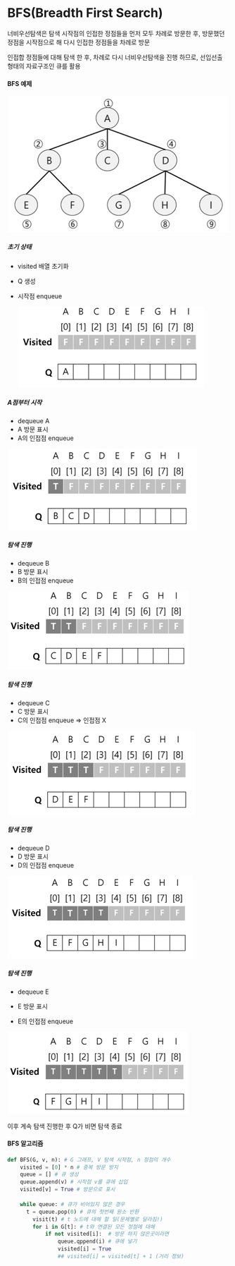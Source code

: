 # BFS(Breadth First Search)

너비우선탐색은 탐색 시작점의 인접한 정점들을 먼저 모두 차례로 방문한 후, 방문했던 정점을 시작점으로 해 다시 인접한 정점들을 차례로 방문

인접합 정점들에 대해 탐색 한 후, 차례로 다시 너비우선탐색을 진행 하므로, 선입선출 형태의 자료구조인 큐를 활용



#### BFS 예제

<img src="05. Queue 2 (BFS).assets/image-20211213202820178.png" alt="image-20211213202820178" style="zoom:50%;" />

##### 초기 상태

* visited 배열 초기화

* Q 생성

* 시작점 enqueue

  <img src="05. Queue 2 (BFS).assets/image-20211213202657512.png" alt="image-20211213202657512" style="zoom:50%;" />

##### A점부터 시작

* dequeue A
* A 방문 표시
* A의 인접점 enqueue

<img src="05. Queue 2 (BFS).assets/image-20211213202753492.png" alt="image-20211213202753492" style="zoom:50%;" />

##### 탐색 진행

* dequeue B
* B 방문 표시
* B의 인접점 enqueue

<img src="05. Queue 2 (BFS).assets/image-20211213202853352.png" alt="image-20211213202853352" style="zoom:50%;" />

##### 탐색 진행

* dequeue C
* C 방문 표시
* C의 인접점 enqueue => 인접점 X

<img src="05. Queue 2 (BFS).assets/image-20211213202916891.png" alt="image-20211213202916891" style="zoom:50%;" />

##### 탐색 진행

* dequeue D
* D 방문 표시
* D의 인접점 enqueue

<img src="05. Queue 2 (BFS).assets/image-20211213202938995.png" alt="image-20211213202938995" style="zoom:50%;" />

##### 탐색 진행

* dequeue E

* E 방문 표시

* E의 인접점 enqueue

  

<img src="05. Queue 2 (BFS).assets/image-20211213203004725.png" alt="image-20211213203004725" style="zoom:50%;" />

이후 계속 탐색 진행한 후 Q가 비면 탐색 종료

#### BFS 알고리즘

```python
def BFS(G, v, n): # G 그래프, V 탐색 시작점, n 정점의 개수
    visited = [0] * n # 중복 방문 방지
    queue = [] # 큐 생성
    queue.append(v) # 시작점 v를 큐에 삽입
    visited[v] = True # 방문으로 표시
    
    while queue: # 큐가 비어있지 않은 경우
      t = queue.pop(0) # 큐의 첫번째 원소 반환
    	visit(t) # t 노드에 대해 할 일(문제별로 달라짐!)
        for i in G[t]: # t와 연결된 모든 정점에 대해
            if not visited[i]:  # 방문 하지 않은곳이라면
                queue.qppend(i) # 큐에 넣기
                visited[i] = True         
                ## visited[i] = visited[t] + 1 (거리 정보)
```


